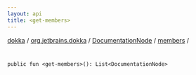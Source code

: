 ```yaml
---
layout: api
title: <get-members>
---
```

[dokka](../../../index.html) / [org.jetbrains.dokka](../../index.html) / [DocumentationNode](../index.html) / [members](index.html) / [<get-members>](_get-members_.html)


# <get-members>


```
public fun <get-members>(): List<DocumentationNode>
```
